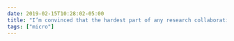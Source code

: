 ```yaml
---
date: 2019-02-15T10:28:02-05:00
title: "I’m convinced that the hardest part of any research collaboration is figuring out what software everyone uses."
tags: ["micro"]
---
```

